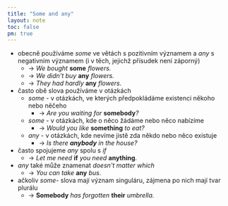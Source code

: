 ```yaml
---
title: "Some and any"
layout: note
toc: false
pm: true
---
```

- obecně používáme _some_ ve větách s pozitivním významem a _any_ s negativním významem (i v těch, jejichž přísudek není záporný)
    - -> _We bought_ **some** _flowers._
    - -> _We didn't buy_ **any** _flowers._
    - -> _They had hardly_ **any** _flowers._
- často obě slova používáme v otázkách
    - _some_ - v otázkách, ve kterých předpokládáme existenci někoho nebo něčeho
        - -> _Are you waiting for_ **somebody**_?_
    - _some_ - v otázkách, kde o něco žádáme nebo něco nabízíme
        - -> _Would you like_ **something** _to eat?_
    - _any_ - v otázkách, kde nevíme jistě zda někdo nebo něco existuje
        - -> _Is there **anybody** in the house?_
- často spojujeme _any_ spolu s _if_
    - -> _Let me need_ **if** _you need_ **anything**.
- _any_ také může znamenat _doesn't matter which_
    - -> _You can take_ **any** _bus._
- ačkoliv _some-_ slova mají význam singuláru, zájmena po nich mají tvar plurálu
    - -> **Somebody** _has forgotten_ **their** _umbrella._